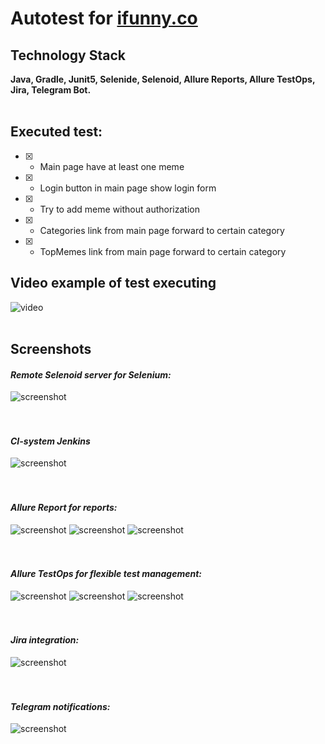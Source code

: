 # Autotest for [ifunny.co](https://ifunny.co/)
## Technology Stack
**Java, Gradle, Junit5, Selenide, Selenoid, Allure Reports, Allure TestOps, Jira, Telegram Bot.**
<br><br>
## Executed test:

- [X] - Main page have at least one meme
- [X] - Login button in main page show login form
- [X] - Try to add meme without authorization
- [X] - Categories link from main page forward to certain category
- [X] - TopMemes link from main page forward to certain category
## Video example of test executing
![video](src/test/resources/images/video_test.gif)
<br><br>
## Screenshots
#### *Remote Selenoid server for Selenium:*
![screenshot](src/test/resources/images/selenoid.png)
<br />
<br />
<br />
#### *CI-system Jenkins*
![screenshot](src/test/resources/images/jenkins.png)
<br />
<br />
<br />
#### *Allure Report for reports:*
![screenshot](src/test/resources/images/allure.png)
![screenshot](src/test/resources/images/allure_tests.png)
![screenshot](src/test/resources/images/allure_attach.png)
<br />
<br />
<br />
#### *Allure TestOps for flexible test management:*
![screenshot](src/test/resources/images/allure_TO_launches.png)
![screenshot](src/test/resources/images/allure_TO_tests.png)
![screenshot](src/test/resources/images/allure_TO_one_test.png)
<br />
<br />
<br />
#### *Jira integration:*
![screenshot](src/test/resources/images/jira.png)
<br />
<br />
<br />
#### *Telegram notifications:*
![screenshot](src/test/resources/images/telegram.png)